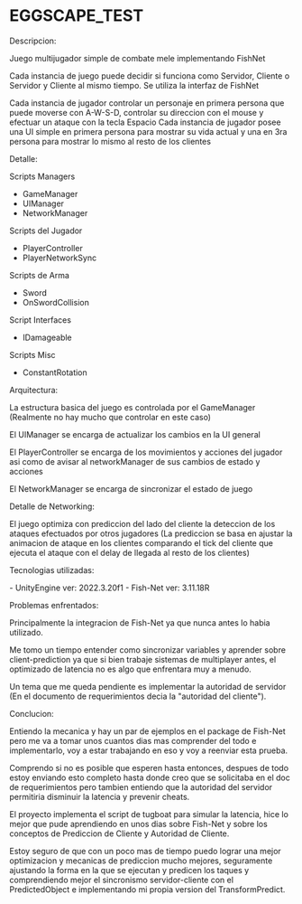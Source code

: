 # EGGSCAPE_TEST

<p>Descripcion:</p>

Juego multijugador simple de combate mele implementando FishNet

Cada instancia de juego puede decidir si funciona como Servidor, Cliente o Servidor y Cliente al mismo tiempo. 
Se utiliza la interfaz de FishNet

Cada instancia de jugador controlar un personaje en primera persona que puede moverse con A-W-S-D, controlar su direccion con el mouse y efectuar un ataque con la tecla Espacio
Cada instancia de jugador posee una UI simple en primera persona para mostrar su vida actual y una en 3ra persona para mostrar lo mismo al resto de los clientes

<p>Detalle:</p>

Scripts Managers
 - GameManager
 - UIManager
 - NetworkManager

 Scripts del Jugador
 - PlayerController
 - PlayerNetworkSync

Scripts de Arma
- Sword
- OnSwordCollision

Script Interfaces
- IDamageable

 Scripts Misc
 - ConstantRotation

<p>Arquitectura:</p>

La estructura basica del juego es controlada por el GameManager
(Realmente no hay mucho que controlar en este caso)

El UIManager se encarga de actualizar los cambios en la UI general

El PlayerController se encarga de los movimientos y acciones del jugador asi como de avisar al networkManager de sus cambios de estado y acciones

El NetworkManager se encarga de sincronizar el estado de juego

<p>Detalle de Networking:</p>
El juego optimiza con prediccion del lado del cliente la deteccion de los ataques efectuados por otros jugadores (La prediccion se basa en ajustar la animacion de ataque en los clientes comparando el tick del cliente que ejecuta el ataque con el delay de llegada al resto de los clientes)

<p>Tecnologias utilizadas:</p>
- UnityEngine ver: 2022.3.20f1
- Fish-Net ver: 3.11.18R

<p>Problemas enfrentados:</p>
Principalmente la integracion de Fish-Net ya que nunca antes lo habia utilizado.

Me tomo un tiempo entender como sincronizar variables y aprender sobre client-prediction ya que si bien trabaje sistemas de multiplayer antes, el optimizado de latencia no es algo que enfrentara muy a menudo.

Un tema que me queda pendiente es implementar la autoridad de servidor (En el documento de requerimientos decia la "autoridad del cliente").

<p>Conclucion:</p>
Entiendo la mecanica y hay un par de ejemplos en el package de Fish-Net pero me va a tomar unos cuantos dias mas comprender del todo e implementarlo, voy a estar trabajando en eso y voy a reenviar esta prueba.

Comprendo si no es posible que esperen hasta entonces, despues de todo estoy enviando esto completo hasta donde creo que se solicitaba en el doc de requerimientos pero tambien entiendo que la autoridad del servidor permitiria disminuir la latencia y prevenir cheats.

El proyecto implementa el script de tugboat para simular la latencia, hice lo mejor que pude aprendiendo en unos dias sobre Fish-Net y sobre los conceptos de Prediccion de Cliente y Autoridad de Cliente. 

Estoy seguro de que con un poco mas de tiempo puedo lograr una mejor optimizacion y mecanicas de prediccion mucho mejores, seguramente ajustando la forma en la que se ejecutan y predicen los taques y comprendiendo mejor el sincronismo servidor-cliente con el PredictedObject e implementando mi propia version del TransformPredict.